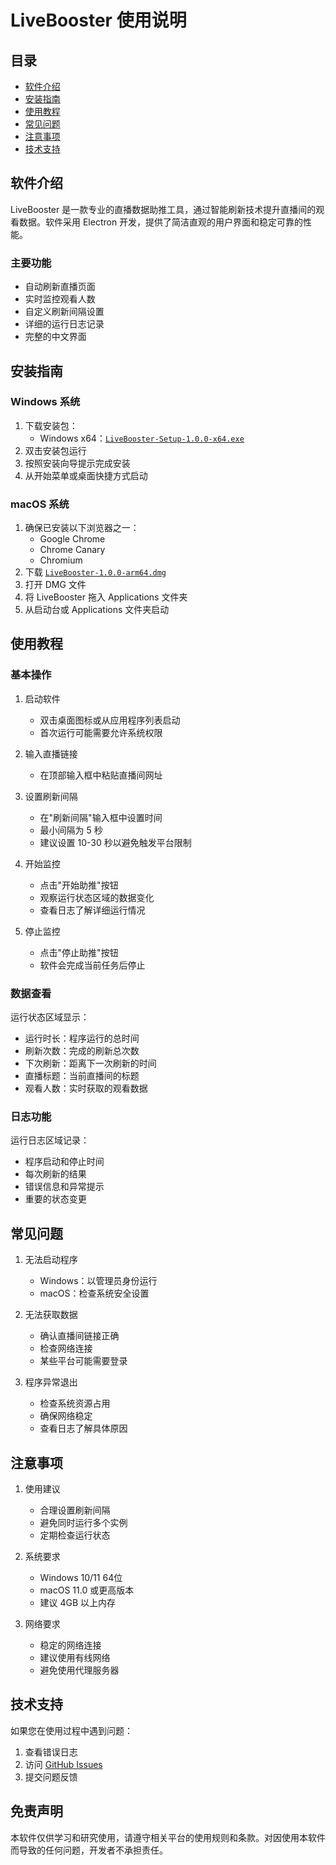 # LiveBooster 使用说明

## 目录

- [软件介绍](#软件介绍)
- [安装指南](#安装指南)
- [使用教程](#使用教程)
- [常见问题](#常见问题)
- [注意事项](#注意事项)
- [技术支持](#技术支持)

## 软件介绍

LiveBooster 是一款专业的直播数据助推工具，通过智能刷新技术提升直播间的观看数据。软件采用 Electron 开发，提供了简洁直观的用户界面和稳定可靠的性能。

### 主要功能

- 自动刷新直播页面
- 实时监控观看人数
- 自定义刷新间隔设置
- 详细的运行日志记录
- 完整的中文界面

## 安装指南

### Windows 系统

1. 下载安装包：
   - Windows x64：[`LiveBooster-Setup-1.0.0-x64.exe`]()
2. 双击安装包运行
3. 按照安装向导提示完成安装
4. 从开始菜单或桌面快捷方式启动

### macOS 系统

1. 确保已安装以下浏览器之一：
   - Google Chrome
   - Chrome Canary
   - Chromium
2. 下载 [`LiveBooster-1.0.0-arm64.dmg`](https://github.com/juryory/LiveBooster/releases/download/v1.0.0/LiveBooster-1.0.0-arm64.dmg)
3. 打开 DMG 文件
4. 将 LiveBooster 拖入 Applications 文件夹
5. 从启动台或 Applications 文件夹启动

## 使用教程

### 基本操作

1. 启动软件
   - 双击桌面图标或从应用程序列表启动
   - 首次运行可能需要允许系统权限

2. 输入直播链接
   - 在顶部输入框中粘贴直播间网址

3. 设置刷新间隔
   - 在"刷新间隔"输入框中设置时间
   - 最小间隔为 5 秒
   - 建议设置 10-30 秒以避免触发平台限制

4. 开始监控
   - 点击"开始助推"按钮
   - 观察运行状态区域的数据变化
   - 查看日志了解详细运行情况

5. 停止监控
   - 点击"停止助推"按钮
   - 软件会完成当前任务后停止

### 数据查看

运行状态区域显示：

- 运行时长：程序运行的总时间
- 刷新次数：完成的刷新总次数
- 下次刷新：距离下一次刷新的时间
- 直播标题：当前直播间的标题
- 观看人数：实时获取的观看数据

### 日志功能

运行日志区域记录：

- 程序启动和停止时间
- 每次刷新的结果
- 错误信息和异常提示
- 重要的状态变更

## 常见问题

1. 无法启动程序
   - Windows：以管理员身份运行
   - macOS：检查系统安全设置

2. 无法获取数据
   - 确认直播间链接正确
   - 检查网络连接
   - 某些平台可能需要登录

3. 程序异常退出
   - 检查系统资源占用
   - 确保网络稳定
   - 查看日志了解具体原因

## 注意事项

1. 使用建议
   - 合理设置刷新间隔
   - 避免同时运行多个实例
   - 定期检查运行状态

2. 系统要求
   - Windows 10/11 64位
   - macOS 11.0 或更高版本
   - 建议 4GB 以上内存

3. 网络要求
   - 稳定的网络连接
   - 建议使用有线网络
   - 避免使用代理服务器

## 技术支持

如果您在使用过程中遇到问题：

1. 查看错误日志
2. 访问 [GitHub Issues](https://github.com/juryory/LiveBooster/issues)
3. 提交问题反馈

## 免责声明

本软件仅供学习和研究使用，请遵守相关平台的使用规则和条款。对因使用本软件而导致的任何问题，开发者不承担责任。 
